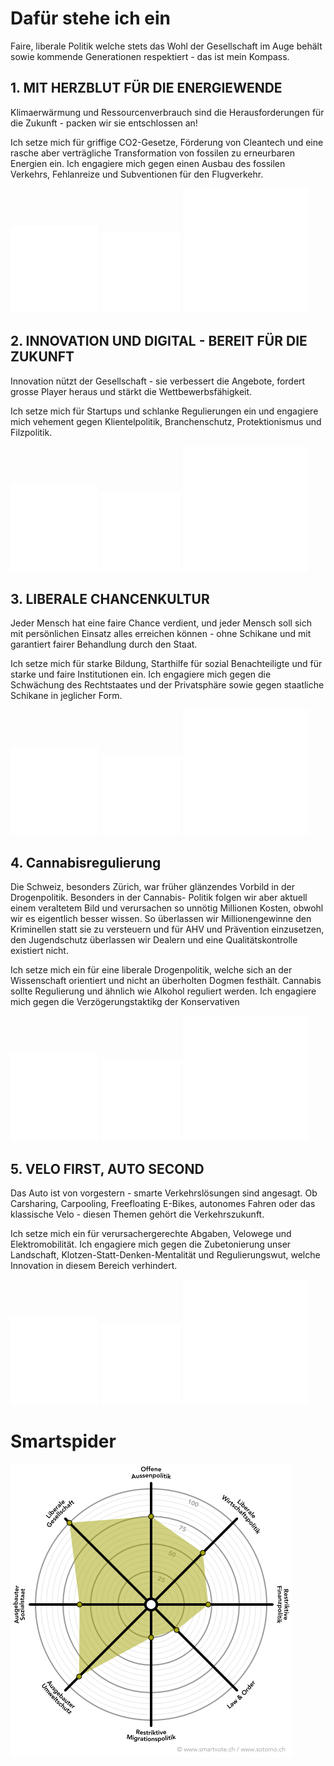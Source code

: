 # Dafür stehe ich ein
       
Faire, liberale Politik welche stets das Wohl der Gesellschaft im Auge behält sowie kommende Generationen
respektiert - das ist mein Kompass.
          
## 1. MIT HERZBLUT FÜR DIE ENERGIEWENDE

Klimaerwärmung und Ressourcenverbrauch sind die Herausforderungen für die Zukunft -
packen wir sie entschlossen an!

Ich setze mich für griffige CO2-Gesetze, Förderung von Cleantech und eine rasche aber verträgliche Transformation von fossilen zu
erneurbaren Energien ein. Ich engagiere mich gegen einen Ausbau des fossilen Verkehrs, Fehlanreize und Subventionen
 für den Flugverkehr.

<div class="cells icons">
  <img src="./../assets/noun_cycle_1696644_ffffff.svg">
  <img src="./../assets/noun_renewable_1962539_ffffff.svg">
  <img src="./../assets/noun_Lesbian_1459102_ffffff.svg">
</div>
        
## 2. INNOVATION UND DIGITAL - BEREIT FÜR DIE ZUKUNFT

Innovation nützt der Gesellschaft - sie verbessert die Angebote, fordert grosse Player heraus und stärkt die
Wettbewerbsfähigkeit.

Ich setze mich für Startups und schlanke Regulierungen ein und engagiere mich vehement gegen Klientelpolitik,
Branchenschutz, Protektionismus und Filzpolitik.

<div class="cells icons">
  <img src="./../assets/noun_cycle_1696644_ffffff.svg">
  <img src="./../assets/noun_renewable_1962539_ffffff.svg">
  <img src="./../assets/noun_Lesbian_1459102_ffffff.svg">
</div>

## 3. LIBERALE CHANCENKULTUR

Jeder Mensch hat eine faire Chance verdient, und jeder Mensch soll sich mit persönlichen Einsatz alles
erreichen können - ohne Schikane und mit garantiert fairer Behandlung durch den Staat.

Ich setze mich für starke Bildung, Starthilfe für sozial Benachteiligte und für starke und faire
Institutionen ein. Ich engagiere mich gegen die Schwächung des Rechtstaates und der Privatsphäre sowie
gegen staatliche Schikane in jeglicher Form. 

<div class="cells icons">
<img src="./../assets/noun_cycle_1696644_ffffff.svg">
<img src="./../assets/noun_renewable_1962539_ffffff.svg">
<img src="./../assets/noun_Lesbian_1459102_ffffff.svg">
</div>

## 4. Cannabisregulierung
Die Schweiz, besonders Zürich, war früher glänzendes Vorbild in der Drogenpolitik. Besonders in der Cannabis-
Politik folgen wir aber aktuell einem veraltetem Bild und verursachen so unnötig Millionen Kosten, obwohl wir 
es eigentlich besser wissen.
So überlassen wir Millionengewinne den Kriminellen statt sie zu versteuern und für AHV und Prävention einzusetzen, 
den Jugendschutz überlassen wir Dealern und eine Qualitätskontrolle existiert nicht.

Ich setze mich ein für eine liberale Drogenpolitik, welche sich an der Wissenschaft orientiert und nicht 
an überholten Dogmen festhält.
Cannabis sollte Regulierung und ähnlich wie Alkohol reguliert werden.
Ich engagiere mich gegen die Verzögerungstaktikg der Konservativen
          
<div class="cells icons">
<img src="./../assets/noun_cycle_1696644_ffffff.svg">
<img src="./../assets/noun_renewable_1962539_ffffff.svg">
<img src="./../assets/noun_Lesbian_1459102_ffffff.svg">
</div>

## 5. VELO FIRST, AUTO SECOND</h2>

Das Auto ist von vorgestern - smarte Verkehrslösungen sind angesagt. Ob Carsharing, Carpooling, Freefloating
E-Bikes, autonomes Fahren oder das klassische Velo - diesen Themen gehört die Verkehrszukunft.

Ich setze mich ein für verursachergerechte Abgaben, Velowege und Elektromobilität. Ich engagiere mich gegen
die Zubetonierung unser Landschaft, Klotzen-Statt-Denken-Mentalität und Regulierungswut, welche Innovation
in diesem Bereich verhindert.

<div class="cells icons">
<img src="./../assets/noun_cycle_1696644_ffffff.svg">
<img src="./../assets/noun_renewable_1962539_ffffff.svg">
<img src="./../assets/noun_Lesbian_1459102_ffffff.svg">
</div>
        
# Smartspider

<p class="center"><img src="../assets/smartspider.png"  class="smartspider"></p>
